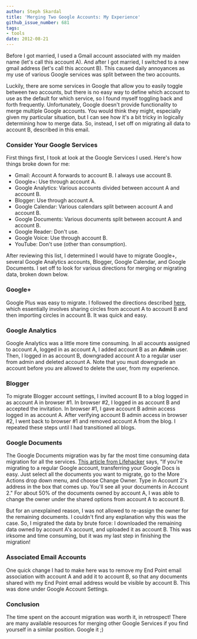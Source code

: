 ```yaml
---
author: Steph Skardal
title: 'Merging Two Google Accounts: My Experience'
github_issue_number: 681
tags:
- tools
date: 2012-08-21
---
```


Before I got married, I used a Gmail account associated with my maiden name (let's call this account A). And after I got married, I switched to a new gmail address (let's call this account B). This caused daily annoyances as my use of various Google services was split between the two accounts.

Luckily, there are some services in Google that allow you to easily toggle between two accounts, but there is no easy way to define which account to use as the default for which service, so I found myself toggling back and forth frequently. Unfortunately, Google doesn't provide functionality to merge multiple Google accounts. You would think they might, especially given my particular situation, but I can see how it's a bit tricky in logically determining how to merge data. So, instead, I set off on migrating all data to account B, described in this email.

### Consider Your Google Services

First things first, I took at look at the Google Services I used. Here's how things broke down for me:

- Gmail: Account A forwards to account B. I always use account B.
- Google+: Use through account A.
- Google Analytics: Various accounts divided between account A and account B.
- Blogger: Use through account A.
- Google Calendar: Various calendars split between account A and account B.
- Google Documents: Various documents split between account A and account B.
- Google Reader: Don't use.
- Google Voice: Use through account B.
- YouTube: Don't use (other than consumption).

After reviewing this list, I determined I would have to migrate Google+, several Google Analytics accounts, Blogger, Google Calendar, and Google Documents. I set off to look for various directions for merging or migrating data, broken down below.

### Google+

Google Plus was easy to migrate. I followed the directions described [here](http://www.rabbibob.com/index.php/Migrating_Google_Plus_Accounts), which essentially involves sharing circles from account A to account B and then importing circles in account B. It was quick and easy.

### Google Analytics

Google Analytics was a little more time consuming. In all accounts assigned to account A, logged in as account A, I added account B as an **Admin** user. Then, I logged in as account B, downgraded account A to a regular user from admin and deleted account A. Note that you must downgrade an account before you are allowed to delete the user, from my experience.

### Blogger

To migrate Blogger account settings, I invited account B to a blog logged in as account A in browser #1. In browser #2, I logged in as account B and accepted the invitation. In browser #1, I gave account B admin access logged in as account A. After verifying account B admin access in browser #2, I went back to browser #1 and removed account A from the blog. I repeated these steps until I had transitioned all blogs.

### Google Documents

The Google Documents migration was by far the most time consuming data migration for all the services. [This article from Lifehacker](http://lifehacker.com/5602545/how-to-migrate-your-entire-google-account-to-a-new-one) says, "If you're migrating to a regular Google account, transferring your Google Docs is easy. Just select all the documents you want to migrate, go to the More Actions drop down menu, and choose Change Owner. Type in Account 2's address in the box that comes up. You'll see all your documents in Account 2." For about 50% of the documents owned by account A, I was able to change the owner under the shared options from account A to account B.

But for an unexplained reason, I was not allowed to re-assign the owner for the remaining documents. I couldn't find any explanation why this was the case. So, I migrated the data by brute force: I downloaded the remaining data owned by account A's account, and uploaded it as account B. This was irksome and time consuming, but it was my last step in finishing the migration!

### Associated Email Accounts

One quick change I had to make here was to remove my End Point email association with account A and add it to account B, so that any documents shared with my End Point email address would be visible by account B. This was done under Google Account Settings.

### Conclusion

The time spent on the account migration was worth it, in retrospect! There are many available resources for merging other Google Services if you find yourself in a similar position. Google it ;)
